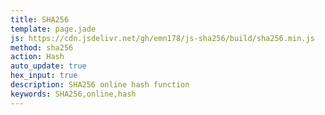 ```yaml
---
title: SHA256
template: page.jade
js: https://cdn.jsdelivr.net/gh/emn178/js-sha256/build/sha256.min.js
method: sha256
action: Hash
auto_update: true
hex_input: true
description: SHA256 online hash function
keywords: SHA256,online,hash
---
```

